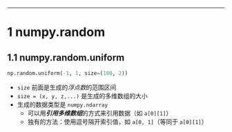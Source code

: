 ---

# 1 numpy.random

## 1.1 numpy.random.uniform

```python
np.random.uniform(-1, 1, size=(100, 2))
```

- `size` 前面是生成的*浮点数*的范围区间
- `size = (x, y, z,...)` 是生成的多维数组的大小
- 生成的数据类型是 `numpy.ndarray`
  - 可以用***引用多维数组***的方式来引用数据（如 `a[0][1]`）
  - 独有的方法：使用逗号隔开索引值，如 `a[0, 1]`（等同于 `a[0][1]`）
